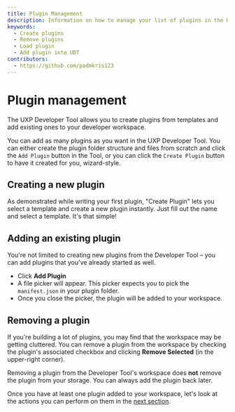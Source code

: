 ```yaml
---
title: Plugin Management
description: Information on how to manage your list of plugins in the UXP Developer Tool.
keywords:
  - Create plugins
  - Remove plugins
  - Load plugin
  - Add plugin into UDT
contributors:
  - https://github.com/padmkris123
---
```


# Plugin management

The UXP Developer Tool allows you to create plugins from templates and add existing ones to your developer workspace.

You can add as many plugins as you want in the UXP Developer Tool. You can either create the plugin folder structure and files from scratch and click the `Add Plugin` button in the Tool, or you can click the `Create Plugin` button to have it created for you, wizard-style.

## Creating a new plugin

As demonstrated while writing your first plugin, "Create Plugin" lets you select a template and create a new plugin instantly. Just fill out the name and select a template. It's that simple!

## Adding an existing plugin

You're not limited to creating new plugins from the Developer Tool – you can add plugins that you've already started as well.

* Click **Add Plugin**
* A file picker will appear. This picker expects you to pick the `manifest.json` in your plugin folder.
* Once you close the picker, the plugin will be added to your workspace.

## Removing a plugin

If you're building a lot of plugins, you may find that the workspace may be getting cluttered. You can remove a plugin from the workspace by checking the plugin's associated checkbox and clicking **Remove Selected** (in the upper-right corner).

<InlineAlert variant="info" slots="text"/>

Removing a plugin from the Developer Tool's workspace does **not** remove the plugin from your storage. You can always add the plugin back later.

Once you have at least one plugin added to your workspace, let's look at the actions you can perform on them in the [next section](plugin-workflows.md).
